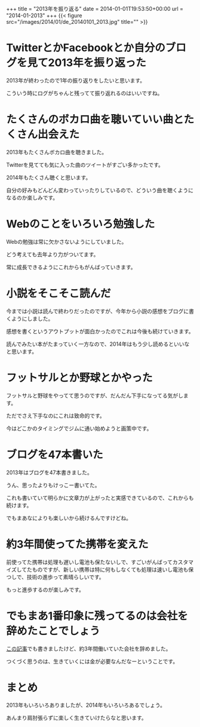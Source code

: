 +++
title = "2013年を振り返る"
date = 2014-01-01T19:53:50+00:00
url = "2014-01-2013"
+++
{{< figure src="/images/2014/01/de_20140101_2013.jpg" title="" >}}

# TwitterとかFacebookとか自分のブログを見て2013年を振り返った

2013年が終わったので1年の振り返りをしたいと思います。
  
こういう時にログがちゃんと残ってて振り返れるのはいいですね。

# たくさんのボカロ曲を聴いていい曲とたくさん出会えた

2013年もたくさんボカロ曲を聴きました。
  
Twitterを見てても気に入った曲のツイートがすごい多かったです。
  
2014年もたくさん聴くと思います。
  
自分の好みもどんどん変わっていったりしているので、どういう曲を聴くようになるのか楽しみです。

# Webのことをいろいろ勉強した

Webの勉強は常に欠かさないようにしていました。
  
どう考えても去年より力がついてます。
  
常に成長できるようにこれからもがんばっていきます。

# 小説をそこそこ読んだ

今までは小説は読んで終わりだったのですが、今年から小説の感想をブログに書くようにしました。
  
感想を書くというアウトプットが面白かったのでこれは今後も続けていきます。
  
読んでみたい本がたまっていく一方なので、2014年はもう少し読めるといいなと思います。

# フットサルとか野球とかやった

フットサルと野球をやってて思うのですが、だんだん下手になってる気がします。
  
ただでさえ下手なのにこれは致命的です。
  
今はどこかのタイミングでジムに通い始めようと画策中です。

# ブログを47本書いた

2013年はブログを47本書きました。
  
うん、思ったよりもけっこー書いてた。
  
これも書いていて明らかに文章力が上がったと実感できているので、これからも続けます。
  
でもまあなによりも楽しいから続けるんですけどね。

# 約3年間使ってた携帯を変えた

前使ってた携帯は処理も遅いし電池も保たないしで、すごいがんばってカスタマイズしてたものですが、新しい携帯は特に何もしなくても処理は速いし電池も保つしで、技術の進歩って素晴らしいです。
  
もっと進歩するのが楽しみです。

# でもまあ1番印象に残ってるのは会社を辞めたことでしょう

[この記事](http://5000164.jp/2013-06-retire/ "休職して退職してやっとわかったこと")でも書きましたけど、約3年間働いていた会社を辞めました。
  
つくづく思うのは、生きていくには金が必要なんだなーということです。 

# まとめ

2013年もいろいろありましたが、2014年もいろいろあるでしょう。
  
あんまり肩肘張らずに楽しく生きていけたらなと思います。